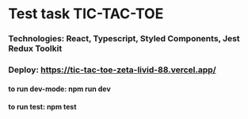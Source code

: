# Test task TIC-TAC-TOE

### Technologies: React, Typescript, Styled Components, Jest Redux Toolkit

### Deploy: https://tic-tac-toe-zeta-livid-88.vercel.app/

#### to run dev-mode: npm run dev

#### to run test: npm test

